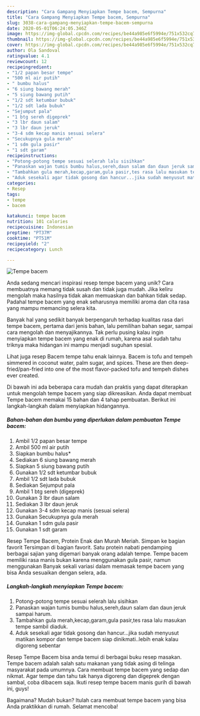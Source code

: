 ```yaml
---
description: "Cara Gampang Menyiapkan Tempe bacem, Sempurna"
title: "Cara Gampang Menyiapkan Tempe bacem, Sempurna"
slug: 3038-cara-gampang-menyiapkan-tempe-bacem-sempurna
date: 2020-05-01T06:24:05.346Z
image: https://img-global.cpcdn.com/recipes/be44a985e6f5994e/751x532cq70/tempe-bacem-foto-resep-utama.jpg
thumbnail: https://img-global.cpcdn.com/recipes/be44a985e6f5994e/751x532cq70/tempe-bacem-foto-resep-utama.jpg
cover: https://img-global.cpcdn.com/recipes/be44a985e6f5994e/751x532cq70/tempe-bacem-foto-resep-utama.jpg
author: Ola Sandoval
ratingvalue: 4.1
reviewcount: 12
recipeingredient:
- "1/2 papan besar tempe"
- "500 ml air putih"
- " bumbu halus"
- "6 siung bawang merah"
- "5 siung bawang putih"
- "1/2 sdt ketumbar bubuk"
- "1/2 sdt lada bubuk"
- "Sejumput pala"
- "1 btg sereh digeprek"
- "3 lbr daun salam"
- "3 lbr daun jeruk"
- "3-4 sdm kecap manis sesuai selera"
- "Secukupnya gula merah"
- "1 sdm gula pasir"
- "1 sdt garam"
recipeinstructions:
- "Potong-potong tempe sesuai selerah lalu sisihkan"
- "Panaskan wajan tumis bumbu halus,sereh,daun salam dan daun jeruk sampai harum."
- "Tambahkan gula merah,kecap,garam,gula pasir,tes rasa lalu masukan tempe sambil diaduk."
- "Aduk sesekali agar tidak gosong dan hancur...jika sudah menyusut matikan kompor dan tempe bacem siap dinikmati..lebih enak kalau digoreng sebentar"
categories:
- Resep
tags:
- tempe
- bacem

katakunci: tempe bacem 
nutrition: 101 calories
recipecuisine: Indonesian
preptime: "PT37M"
cooktime: "PT51M"
recipeyield: "2"
recipecategory: Lunch

---
```



![Tempe bacem](https://img-global.cpcdn.com/recipes/be44a985e6f5994e/751x532cq70/tempe-bacem-foto-resep-utama.jpg)

Anda sedang mencari inspirasi resep tempe bacem yang unik? Cara membuatnya memang tidak susah dan tidak juga mudah. Jika keliru mengolah maka hasilnya tidak akan memuaskan dan bahkan tidak sedap. Padahal tempe bacem yang enak seharusnya memiliki aroma dan cita rasa yang mampu memancing selera kita.

Banyak hal yang sedikit banyak berpengaruh terhadap kualitas rasa dari tempe bacem, pertama dari jenis bahan, lalu pemilihan bahan segar, sampai cara mengolah dan menyajikannya. Tak perlu pusing kalau ingin menyiapkan tempe bacem yang enak di rumah, karena asal sudah tahu triknya maka hidangan ini mampu menjadi suguhan spesial.

Lihat juga resep Bacem tempe tahu enak lainnya. Bacem is tofu and tempeh simmered in coconut water, palm sugar, and spices. These are then deep-fried/pan-fried into one of the most flavor-packed tofu and tempeh dishes ever created.


Di bawah ini ada beberapa cara mudah dan praktis yang dapat diterapkan untuk mengolah tempe bacem yang siap dikreasikan. Anda dapat membuat Tempe bacem memakai 15 bahan dan 4 tahap pembuatan. Berikut ini langkah-langkah dalam menyiapkan hidangannya.

<!--inarticleads1-->

##### Bahan-bahan dan bumbu yang diperlukan dalam pembuatan Tempe bacem:

1. Ambil 1/2 papan besar tempe
1. Ambil 500 ml air putih
1. Siapkan  bumbu halus*
1. Sediakan 6 siung bawang merah
1. Siapkan 5 siung bawang putih
1. Gunakan 1/2 sdt ketumbar bubuk
1. Ambil 1/2 sdt lada bubuk
1. Sediakan Sejumput pala
1. Ambil 1 btg sereh (digeprek)
1. Gunakan 3 lbr daun salam
1. Sediakan 3 lbr daun jeruk
1. Gunakan 3-4 sdm kecap manis (sesuai selera)
1. Gunakan Secukupnya gula merah
1. Gunakan 1 sdm gula pasir
1. Gunakan 1 sdt garam


Resep Tempe Bacem, Protein Enak dan Murah Meriah. Simpan ke bagian favorit Tersimpan di bagian favorit. Satu protein nabati pendamping berbagai sajian yang digemari banyak orang adalah tempe. Tempe bacem memiliki rasa manis bukan karena menggunakan gula pasir, namun menggunakan Banyak sekali variasi dalam memasak tempe bacem yang bisa Anda sesuaikan dengan selera, ada. 

<!--inarticleads2-->

##### Langkah-langkah menyiapkan Tempe bacem:

1. Potong-potong tempe sesuai selerah lalu sisihkan
1. Panaskan wajan tumis bumbu halus,sereh,daun salam dan daun jeruk sampai harum.
1. Tambahkan gula merah,kecap,garam,gula pasir,tes rasa lalu masukan tempe sambil diaduk.
1. Aduk sesekali agar tidak gosong dan hancur...jika sudah menyusut matikan kompor dan tempe bacem siap dinikmati..lebih enak kalau digoreng sebentar


Resep Tempe Bacem bisa anda temui di berbagai buku resep masakan. Tempe bacem adalah salah satu makanan yang tidak asing di telinga masyarakat pada umumnya. Cara membuat tempe bacem yang sedap dan nikmat. Agar tempe dan tahu tak hanya digoreng dan digeprek dengan sambal, coba dibacem saja. Ikuti resep tempe bacem manis gurih di bawah ini, guys! 

Bagaimana? Mudah bukan? Itulah cara membuat tempe bacem yang bisa Anda praktikkan di rumah. Selamat mencoba!
